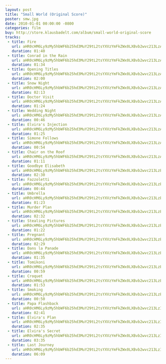 ```yaml
---
layout: post
title: "Small World (Original Score)"
poster: smw.jpg
date: 2010-01-01 00:00:00 -0800
categories: film
buy: http://store.klausbadelt.com/album/small-world-original-score
tracks:
 - title: Fire
   url: aHR0cHM6Ly9zMy5hbWF6b25hd3MuY29tL2tsYXVzYmFkZWx0LXBvb2wvc213LzAxIEZpcmUubXAz
   duration: 01:40
 - title: Conrad in the Rain
   url: aHR0cHM6Ly9zMy5hbWF6b25hd3MuY29tL2tsYXVzYmFkZWx0LXBvb2wvc213LzAyIENvbnJhZCBpbiB0aGUgUmFpbi5tcDM=
   duration: 01:34
 - title: Opening Titles
   url: aHR0cHM6Ly9zMy5hbWF6b25hd3MuY29tL2tsYXVzYmFkZWx0LXBvb2wvc213LzAzIE9wZW5pbmcgVGl0bGVzLm1wMw==
   duration: 02:00
 - title: Snow Night
   url: aHR0cHM6Ly9zMy5hbWF6b25hd3MuY29tL2tsYXVzYmFkZWx0LXBvb2wvc213LzA0IFNub3cgTmlnaHQubXAz
   duration: 02:13
 - title: Doctor Visit
   url: aHR0cHM6Ly9zMy5hbWF6b25hd3MuY29tL2tsYXVzYmFkZWx0LXBvb2wvc213LzA1IERvY3RvciBWaXNpdC5tcDM=
   duration: 01:24
 - title: Wedding Night
   url: aHR0cHM6Ly9zMy5hbWF6b25hd3MuY29tL2tsYXVzYmFkZWx0LXBvb2wvc213LzA2IFdlZGRpbmcgTmlnaHQubXAz
   duration: 00:46
 - title: Elvira's Injection
   url: aHR0cHM6Ly9zMy5hbWF6b25hd3MuY29tL2tsYXVzYmFkZWx0LXBvb2wvc213LzA3IEVsdmlyYSdzIEluamVjdGlvbi5tcDM=
   duration: 01:25
 - title: Simone Follows
   url: aHR0cHM6Ly9zMy5hbWF6b25hd3MuY29tL2tsYXVzYmFkZWx0LXBvb2wvc213LzA4IFNpbW9uZSBGb2xsb3dzLm1wMw==
   duration: 00:54
 - title: Chair on the Roof
   url: aHR0cHM6Ly9zMy5hbWF6b25hd3MuY29tL2tsYXVzYmFkZWx0LXBvb2wvc213LzA5IENoYWlyIG9uIHRoZSBSb29mLm1wMw==
   duration: 01:11
 - title: Goodbye Elisabeth
   url: aHR0cHM6Ly9zMy5hbWF6b25hd3MuY29tL2tsYXVzYmFkZWx0LXBvb2wvc213LzEwIEdvb2RieWUgRWxpc2FiZXRoLm1wMw==
   duration: 02:30
 - title: Fazzoletti
   url: aHR0cHM6Ly9zMy5hbWF6b25hd3MuY29tL2tsYXVzYmFkZWx0LXBvb2wvc213LzExIEZhenpvbGV0dGkubXAz
   duration: 00:44
 - title: Umbrella
   url: aHR0cHM6Ly9zMy5hbWF6b25hd3MuY29tL2tsYXVzYmFkZWx0LXBvb2wvc213LzEyIFVtYnJlbGxhLm1wMw==
   duration: 01:23
 - title: Murder Plan
   url: aHR0cHM6Ly9zMy5hbWF6b25hd3MuY29tL2tsYXVzYmFkZWx0LXBvb2wvc213LzEzIE11cmRlciBQbGFuLm1wMw==
   duration: 02:32
 - title: Stealing Pictures
   url: aHR0cHM6Ly9zMy5hbWF6b25hd3MuY29tL2tsYXVzYmFkZWx0LXBvb2wvc213LzE0IFN0ZWFsaW5nIFBpY3R1cmVzLm1wMw==
   duration: 01:22
 - title: Pregnant
   url: aHR0cHM6Ly9zMy5hbWF6b25hd3MuY29tL2tsYXVzYmFkZWx0LXBvb2wvc213LzE1IFByZWduYW50Lm1wMw==
   duration: 02:29
 - title: Dans la Panade
   url: aHR0cHM6Ly9zMy5hbWF6b25hd3MuY29tL2tsYXVzYmFkZWx0LXBvb2wvc213LzE2IERhbnMgbGEgUGFuYWRlLm1wMw==
   duration: 01:35
 - title: Tomikoni
   url: aHR0cHM6Ly9zMy5hbWF6b25hd3MuY29tL2tsYXVzYmFkZWx0LXBvb2wvc213LzE3IFRvbWlrb25pLm1wMw==
   duration: 00:59
 - title: Croquet
   url: aHR0cHM6Ly9zMy5hbWF6b25hd3MuY29tL2tsYXVzYmFkZWx0LXBvb2wvc213LzE4IENyb3F1ZXQubXAz
   duration: 01:53
 - title: Smoking
   url: aHR0cHM6Ly9zMy5hbWF6b25hd3MuY29tL2tsYXVzYmFkZWx0LXBvb2wvc213LzE5IFNtb2tpbmcubXAz
   duration: 00:50
 - title: Papa Flashback
   url: aHR0cHM6Ly9zMy5hbWF6b25hd3MuY29tL2tsYXVzYmFkZWx0LXBvb2wvc213LzIwIFBhcGEgRmxhc2hiYWNrLm1wMw==
   duration: 02:41
 - title: Elvira's Plan
   url: aHR0cHM6Ly9zMy5hbWF6b25hd3MuY29tL2tsYXVzYmFkZWx0LXBvb2wvc213LzIxIEVsdmlyYSdzIFBsYW4ubXAz
   duration: 02:35
 - title: Elvira's Secret
   url: aHR0cHM6Ly9zMy5hbWF6b25hd3MuY29tL2tsYXVzYmFkZWx0LXBvb2wvc213LzIyIEVsdmlyYSdzIFNlY3JldC5tcDM=
   duration: 03:35
 - title: Last Journey
   url: aHR0cHM6Ly9zMy5hbWF6b25hd3MuY29tL2tsYXVzYmFkZWx0LXBvb2wvc213LzIzIExhc3QgSm91cm5leS5tcDM=
   duration: 06:09
---
```

